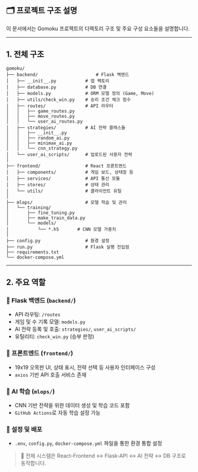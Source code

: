 ## 🗂️ 프로젝트 구조 설명

이 문서에서는 Gomoku 프로젝트의 디렉토리 구조 및 주요 구성 요소들을 설명합니다.

---

## 1. 전체 구조
```
gomoku/
├── backend/                      # Flask 백엔드
│   ├── __init__.py           # 앱 팩토리
│   ├── database.py           # DB 연결
│   ├── models.py             # ORM 모델 정의 (Game, Move)
│   ├── utils/check_win.py    # 승리 조건 체크 함수
│   ├── routes/               # API 라우터
│   │   ├── game_routes.py
│   │   ├── move_routes.py
│   │   └── user_ai_routes.py
│   ├── strategies/           # AI 전략 클래스들
│   │   ├── __init__.py
│   │   ├── random_ai.py
│   │   ├── minimax_ai.py
│   │   └── cnn_strategy.py
│   └── user_ai_scripts/      # 업로드된 사용자 전략
│
├── frontend/                 # React 프론트엔드
│   ├── components/           # 게임 보드, 상태창 등
│   ├── services/             # API 통신 모듈
│   ├── stores/               # 상태 관리
│   └── utils/                # 클라이언트 유틸
│
├── mlops/                    # 모델 학습 및 관리
│   └── training/
│       ├── fine_tuning.py
│       ├── make_train_data.py
│       └── models/
│           └── *.h5       # CNN 모델 가중치
│
├── config.py                 # 환경 설정
├── run.py                    # Flask 실행 진입점
├── requirements.txt
└── docker-compose.yml
```

---

## 2. 주요 역할

### 🔹 Flask 백엔드 (`backend/`)
- API 라우팅: `/routes`
- 게임 및 수 기록 모델: `models.py`
- AI 전략 등록 및 호출: `strategies/`, `user_ai_scripts/`
- 유틸리티: `check_win.py` (승부 판정)

### 🔹 프론트엔드 (`frontend/`)
- 19x19 오목판 UI, 상태 표시, 전략 선택 등 사용자 인터페이스 구성
- `axios` 기반 API 호출 서비스 존재

### 🔹 AI 학습 (`mlops/`)
- CNN 기반 전략을 위한 데이터 생성 및 학습 코드 포함
- `GitHub Actions`로 자동 학습 설정 가능

### 🔹 설정 및 배포
- `.env`, `config.py`, `docker-compose.yml` 파일을 통한 환경 통합 설정

> 📌 전체 시스템은 React-Frontend ↔ Flask-API ↔ AI 전략 ↔ DB 구조로 동작합니다.
